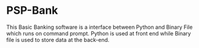 # PSP-Bank
This Basic Banking software is a interface between Python and Binary File which runs on command prompt. Python is used at front end while Binary file is used to store data at the back-end.

